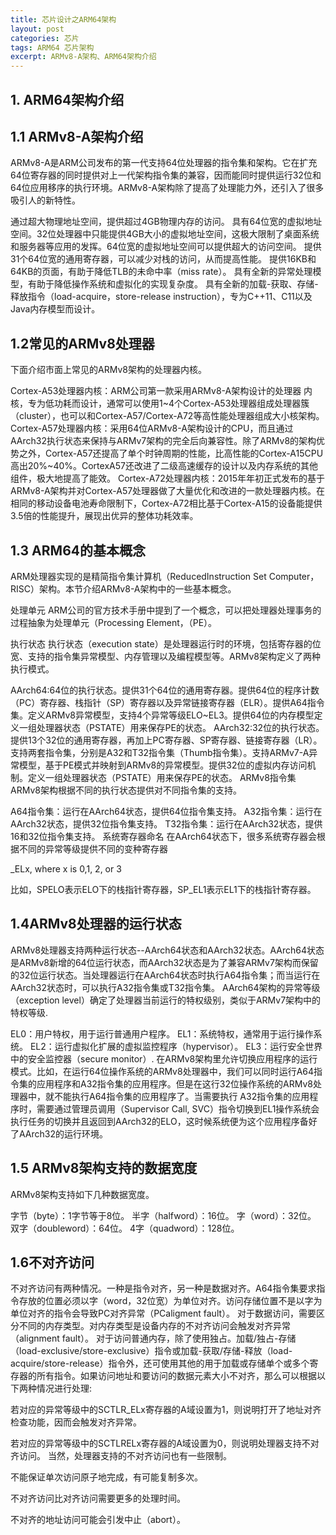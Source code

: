 ```yaml
---
title: 芯片设计之ARM64架构
layout: post
categories: 芯片
tags: ARM64 芯片架构
excerpt: ARMv8-A架构、ARM64架构介绍
---
```


## 1. ARM64架构介绍
## 1.1 ARMv8-A架构介绍
ARMv8-A是ARM公司发布的第一代支持64位处理器的指令集和架构。它在扩充64位寄存器的同时提供对上一代架构指令集的兼容，因而能同时提供运行32位和64位应用移序的执行环境。ARMv8-A架构除了提高了处理能力外，还引入了很多吸引人的新特性。

通过超大物理地址空间，提供超过4GB物理内存的访问。
具有64位宽的虚拟地址空间。32位处理器中只能提供4GB大小的虚拟地址空间，这极大限制了桌面系统和服务器等应用的发挥。64位宽的虚拟地址空间可以提供超大的访问空间。
提供31个64位宽的通用寄存器，可以减少对栈的访问，从而提高性能。
提供16KB和64KB的页面，有助于降低TLB的未命中率（miss rate）。
具有全新的异常处理模型，有助于降低操作系统和虚拟化的实现复杂度。
具有全新的加载-获取、存储-释放指令（load-acquire，store-release instruction），专为C++11、C11以及Java内存模型而设计。

## 1.2常见的ARMv8处理器
下面介绍市面上常见的ARMv8架构的处理器内核。

Cortex-A53处理器内核：ARM公司第一款采用ARMv8-A架构设计的处理器 内核，专为低功耗而设计，通常可以使用1~4个Cortex-A53处理器组成处理器簇（cluster），也可以和Cortex-A57/Cortex-A72等高性能处理器组成大小核架构。
Cortex-A57处理器内核：采用64位ARMv8-A架构设计的CPU，而且通过AArch32执行状态来保持与ARMv7架构的完全后向兼容性。除了ARMv8的架构优势之外，Cortex-A57还提高了单个时钟周期的性能，比高性能的Cortex-A15CPU高出20%~40%。CortexA57还改进了二级高速缓存的设计以及内存系统的其他组件，极大地提高了能效。
Cortex-A72处理器内核：2015年年初正式发布的基于ARMv8-A架构并对Cortex-A57处理器做了大量优化和改进的一款处理器内核。在相同的移动设备电池寿命限制下，Cortex-A72相比基于Cortex-A15的设备能提供3.5倍的性能提升，展现出优异的整体功耗效率。

## 1.3 ARM64的基本概念
ARM处理器实现的是精简指令集计算机（ReducedInstruction Set Computer，RISC）架构。本节介绍ARMv8-A架构中的一些基本概念。

处理单元
ARM公司的官方技术手册中提到了一个概念，可以把处理器处理事务的过程抽象为处理单元（Processing Element，（PE）。

执行状态
执行状态（execution state）是处理器运行时的环境，包括寄存器的位宽、支持的指令集异常模型、内存管理以及编程模型等。ARMv8架构定义了两种执行模式。

AArch64:64位的执行状态。提供31个64位的通用寄存器。提供64位的程序计数（PC）寄存器、栈指针（SP）寄存器以及异常链接寄存器（ELR）。提供A64指令集。定义ARMv8异常模型，支持4个异常等级ELO~EL3。提供64位的内存模型定义一组处理器状态（PSTATE）用来保存PE的状态。
AArch32:32位的执行状态。提供13个32位的通用寄存器，再加上PC寄存器、SP寄存器、链接寄存器（LR）。支持两套指令集，分别是A32和T32指令集（Thumb指令集）。支持ARMv7-A异常模型，基于PE模式并映射到ARMv8的异常模型。提供32位的虚拟内存访问机制。定义一组处理器状态（PSTATE）用来保存PE的状态。
ARMv8指令集
ARMv8架构根据不同的执行状态提供对不同指令集的支持。

A64指令集：运行在AArch64状态，提供64位指令集支持。
A32指令集：运行在AArch32状态，提供32位指令集支持。
T32指令集：运行在AArch32状态，提供16和32位指令集支持。
系统寄存器命名
在AArch64状态下，很多系统寄存器会根据不同的异常等级提供不同的变种寄存器

_ELx, where x is 0,1, 2, or 3

比如，SPELO表示ELO下的栈指针寄存器，SP_EL1表示EL1下的栈指针寄存器。

## 1.4ARMv8处理器的运行状态
ARMv8处理器支持两种运行状态--AArch64状态和AArch32状态。AArch64状态是ARMv8新增的64位运行状态，而AArch32状态是为了兼容ARMv7架构而保留的32位运行状态。当处理器运行在AArch64状态时执行A64指令集；而当运行在AArch32状态时，可以执行A32指令集或T32指令集。 AArch64架构的异常等级（exception level）确定了处理器当前运行的特权级别，类似于ARMv7架构中的特权等级.

EL0：用户特权，用于运行普通用户程序。
EL1：系统特权，通常用于运行操作系统。
EL2：运行虚拟化扩展的虚拟监控程序（hypervisor）。
EL3：运行安全世界中的安全监控器（secure monitor）.
在ARMv8架构里允许切换应用程序的运行模式。比如，在运行64位操作系统的ARMv8处理器中，我们可以同时运行A64指令集的应用程序和A32指令集的应用程序。但是在这行32位操作系统的ARMv8处理器中，就不能执行A64指令集的应用程序了。当需要执行 A32指令集的应用程序时，需要通过管理员调用（Supervisor Call, SVC）指令切换到EL1操作系统会执行任务的切换并且返回到AArch32的ELO，这时候系统便为这个应用程序备好了AArch32的运行环境。

## 1.5 ARMv8架构支持的数据宽度
ARMv8架构支持如下几种数据宽度。

字节（byte）：1字节等于8位。
半字（halfword）：16位。
字（word）：32位。
双字（doubleword）：64位。
4字（quadword）：128位。

## 1.6不对齐访问
不对齐访问有两种情况。一种是指令对齐，另一种是数据对齐。A64指令集要求指令存放的位置必须以字（word，32位宽）为单位对齐。访问存储位置不是以字为单位对齐的指令会导致PC对齐异常（PCaligment fault）。 对于数据访问，需要区分不同的内存类型。对内存类型是设备内存的不对齐访问会触发对齐异常（alignment fault）。 对于访问普通内存，除了使用独占。加载/独占-存储（load-exclusive/store-exclusive）指令或加载-获取/存储-释放（load-acquire/store-release）指令外，还可使用其他的用于加载或存储单个或多个寄存器的所有指令。如果访问地址和要访问的数据元素大小不对齐，那么可以根据以下两种情况进行处理:

若对应的异常等级中的SCTLR_ELx寄存器的A域设置为1，则说明打开了地址对齐检查功能，因而会触发对齐异常。

若对应的异常等级中的SCTLRELx寄存器的A域设置为0，则说明处理器支持不对齐访问。 当然，处理器支持的不对齐访问也有一些限制。

不能保证单次访问原子地完成，有可能复制多次。

不对齐访问比对齐访问需要更多的处理时间。

不对齐的地址访问可能会引发中止（abort）。
